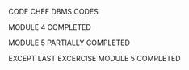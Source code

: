 CODE CHEF DBMS  CODES

MODULE 4 COMPLETED 

MODULE 5 PARTIALLY COMPLETED 

EXCEPT LAST EXCERCISE MODULE 5 COMPLETED